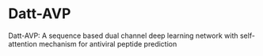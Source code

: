 # Datt-AVP
Datt-AVP: A sequence based dual channel deep learning network with self-attention mechanism for antiviral peptide prediction
